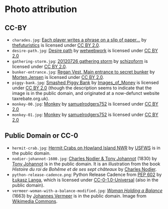 # Photo attribution

## CC-BY

<!--
- {photo-name}: [Photo title](https://url) by [Author](author-url) is licensed under [CC BY 2.0](https://creativecommons.org/licenses/by/2.0)
-->

- `charades.jpg`: [Each player writes a phrase on a slip of paper...](https://www.flickr.com/photos/20383131@N00/387645378) by [thefuturistics](https://www.flickr.com/photos/20383131@N00) is licensed under [CC BY 2.0](https://creativecommons.org/licenses/by/2.0).
- `desire-path.jpg`: [Desire path](https://www.flickr.com/photos/82832950@N00/2847766967) by [wetwebwork](https://www.flickr.com/photos/82832950@N00) is licensed under [CC BY 2.0](https://creativecommons.org/licenses/by/2.0)
- `gathering-storm.jpg`: [20120726 gathering storm](https://www.flickr.com/photos/84175980@N00/7699140874) by [schizoform](https://www.flickr.com/photos/84175980@N00) is licensed under [CC BY 2.0](https://creativecommons.org/licenses/by/2.0).
- `bunker-entrance.jpg`: [Regan Vest, Main entrance to secret bunker](https://www.flickr.com/photos/22359271@N04/8543511689) by [Morten Jensen](https://www.flickr.com/photos/morten812/) is licensed under [CC BY 2.0](https://creativecommons.org/licenses/by/2.0).
- `piggy-bank.jpg`: [Smashed Piggy Bank](https://www.flickr.com/photos/59937401@N07/5857476157) by [Images_of_Money](https://www.flickr.com/photos/59937401@N07/) is licensed under [CC BY 2.0](https://creativecommons.org/licenses/by/2.0) (though the description seems to indicate that the image is in the public domain, and originated at a now-defunct website taxrebate.org.uk).
- `monkey-00.jpg`: [Monkey](https://www.flickr.com/photos/130732751@N03/16615120856) by [samuelrodgers752](https://www.flickr.com/photos/130732751@N03) is licensed under [CC BY 2.0](https://creativecommons.org/licenses/by/2.0)
- `monkey-01.jpg`: [Monkey](https://www.flickr.com/photos/130732751@N03/16639625811) by [samuelrodgers752](https://www.flickr.com/photos/130732751@N03) is licensed under [CC BY 2.0](https://creativecommons.org/licenses/by/2.0)


## Public Domain or CC-0

- `hermit-crab.jpg`: [Hermit Crabs on Howland Island NWR](https://www.flickr.com/photos/52133016@N08/48614311461) by [USFWS](https://www.flickr.com/photos/usfwspacific/) is in the public domain.
- `nodier-johannot-1600.jpg`: [Charles Nodier & Tony Johannot](https://www.oldbookillustrations.com/illustrations/nodier-johannot/) (1830) by [Tony Johannot](https://en.wikipedia.org/wiki/Tony_Johannot) is in the public domain. It is an illustration from the book *Histoire du roi de Bohême et de ses sept châteaux* by [Charles Nodier](https://en.wikipedia.org/wiki/Charles_Nodier).
- `python-release-cadence.png`: Python Release Cadence from [PEP 602](https://www.python.org/dev/peps/pep-0602/) by [Łukasz Langa](http://lukasz.langa.pl), which is licensed under [CC-0-1.0-Universal](https://creativecommons.org/publicdomain/zero/1.0/) (also in the public domain).
- `vermeer-woman-with-a-balance-modified.jpg`: [*Woman Holding a Balance*](https://en.wikipedia.org/wiki/Woman_Holding_a_Balance) (1663) by [Johannes Vermeer](https://en.wikipedia.org/wiki/Johannes_Vermeer) is in the public domain. Image from [Wikimedia Commons](https://commons.wikimedia.org/wiki/File:Johannes_Vermeer_-_Woman_Holding_a_Balance_-_Google_Art_Project.jpg).
